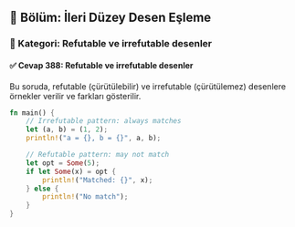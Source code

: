 ## 📘 Bölüm: İleri Düzey Desen Eşleme
### 🔹 Kategori: Refutable ve irrefutable desenler
#### ✅ Cevap 388: Refutable ve irrefutable desenler

Bu soruda, refutable (çürütülebilir) ve irrefutable (çürütülemez) desenlere örnekler verilir ve farkları gösterilir.

```rust
fn main() {
    // Irrefutable pattern: always matches
    let (a, b) = (1, 2);
    println!("a = {}, b = {}", a, b);

    // Refutable pattern: may not match
    let opt = Some(5);
    if let Some(x) = opt {
        println!("Matched: {}", x);
    } else {
        println!("No match");
    }
}
```
